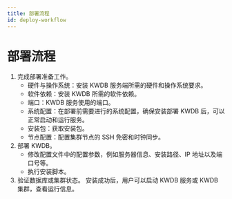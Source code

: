 ```yaml
---
title: 部署流程
id: deploy-workflow
---
```


# 部署流程

1. 完成部署准备工作。
    - 硬件与操作系统：安装 KWDB 服务端所需的硬件和操作系统要求。
    - 软件依赖：安装 KWDB 所需的软件依赖。
    - 端口：KWDB 服务使用的端口。
    - 系统配置：在部署前需要进行的系统配置，确保安装部署 KWDB 后，可以正常启动和运行服务。
    - 安装包：获取安装包。
    - 节点配置：配置集群节点的 SSH 免密和时钟同步。
2. 部署 KWDB。
    - 修改配置文件中的配置参数，例如服务器信息、安装路径、IP 地址以及端口号等。
    - 执行安装脚本。
3. 验证数据库或集群状态。
    安装成功后，用户可以启动 KWDB 服务或 KWDB 集群，查看运行信息。

